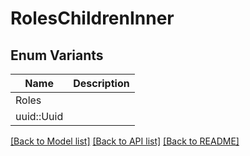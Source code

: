 # RolesChildrenInner

## Enum Variants

| Name | Description |
|---- | -----|
| Roles |  |
| uuid::Uuid |  |

[[Back to Model list]](../README.md#documentation-for-models) [[Back to API list]](../README.md#documentation-for-api-endpoints) [[Back to README]](../README.md)


